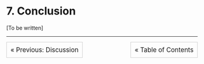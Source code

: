 # 7. Conclusion
[To be written]

---


<div style="display: flex; justify-content: space-between;">
  <div style="flex: 1; text-align: left;">
    <a href="6_discussion.md" style="text-decoration: none; font-size: 1.2em; border: 1px solid #ccc; padding: 10px; display: inline-block;">&laquo; Previous: Discussion</a>
  </div>
  <div style="flex: 1; text-align: right;">
    <a href="index.md" style="text-decoration: none; font-size: 1.2em; border: 1px solid #ccc; padding: 10px; display: inline-block;">&laquo; Table of Contents</a>
  </div>
</div>
